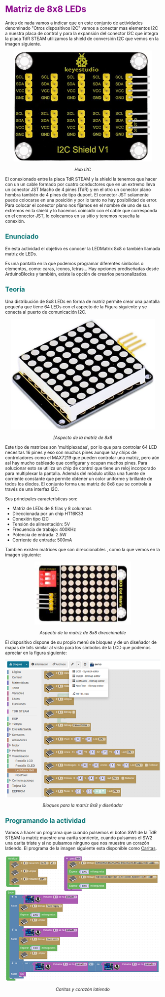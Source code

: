 # <FONT COLOR=#8B008B>Matriz de 8x8 LEDs</font>
Antes de nada vamos a indicar que en este conjunto de actividades denominado "Otros dispositivos I2C" vamos a conectar mas elementos I2C a nuestra placa de control y para la expansión del conector I2C que integra la placa TdR STEAM utilizamos la shield de conversión I2C que vemos en la imagen siguiente.

<center>

![Hub I2C](../img/img/matriz/hub.png)

*Hub I2C*

</center>

El conexionado entre la placa TdR STEAM y la shield la tenemos que hacer con un un cable formado por cuatro conductores que en un extremo lleva un conector JST Macho de 4 pines (TdR) y en el otro un conector plano hembra también de 4 pines de tipo dupont. El conector JST solamente puede colocarse en una posición y por lo tanto no hay posibilidad de error. Para colocar el conector plano nos fijamos en el nombre de uno de sus extremos en la shield y lo hacemos coincidir con el cable que corresponda en el conector JST, lo colocamos en su sitio y tenemos resuelta la conexión.

## <FONT COLOR=#007575>Enunciado</font>
En esta actividad el objetivo es conocer la LEDMatrix 8x8 o también llamada matriz de LEDs.

Es una pantalla en la que podemos programar diferentes símbolos o elementos, como: caras, iconos, letras... Hay opciones prediseñadas desde ArduinoBlocks y también, existe la opción de crearlos personalizados.

## <FONT COLOR=#007575>Teoría</font>
Una distribución de 8x8 LEDs en forma de matriz permite crear una pantalla pequeña que tiene 64 LEDs con el aspecto de la Figura siguiente y se conecta al puerto de comunicación I2C.

<center>

![Aspecto de la matriz de 8x8](../img/img/matriz/matriz.png)

*[Aspecto de la matriz de 8x8*

</center>

Este tipo de matrices son 'multiplexadas', por lo que para controlar 64 LED necesitas 16 pines y eso son muchos pines aunque hay chips de controladores como el MAX7219 que pueden controlar una matriz, pero aún así hay mucho cableado que configurar y ocupan muchos pines. Para solucionar esto se utiliza un chip de control que tiene un reloj incorporado para multiplexar la pantalla. Además del módulo utiliza una fuente de corriente constante que permite obtener un color uniforme y brillante de todos los diodos. El conjunto forma una matriz de 8x8 que se controla a través de una interfaz I2C.

Sus principales características son:

* Matriz de LEDs de 8 filas y 8 columnas
* Direccionada por un chip HT16K33
* Conexión tipo I2C
* Tensión de alimentación: 5V
* Frecuencia de trabajo: 400KHz
* Potencia de entrada: 2.5W
* Corriente de entrada: 500mA

También existen matrices que son direccionables , como la que vemos en la imagen siguiente:

<center>

![Aspecto de la matriz de 8x8 direccionable](../img/img/matriz/matrizd.png)

*Aspecto de la matriz de 8x8 direccionable*

</center>

El dispositivo dispone de su propio menú de bloques y de un diseñador de mapas de bits similar al visto para los símbolos de la LCD que podemos apreciar en la figura siguiente:

<center>

![Bloques para la matriz 8x8 y diseñador](../img/img/matriz/bloques.png)

*Bloques para la matriz 8x8 y diseñador*

</center>

## <FONT COLOR=#007575>Programando la actividad</font>
Vamos a hacer un programa que cuando pulsemos el botón SW1 de la TdR STEAM la matriz muestre una carita sonriente, cuando pulsamos el SW2 una carita triste y si no pulsamos ninguno que nos muestre un corazón latiendo. El programa de la imagen siguiente esta disponible como [Caritas](./programas/caritas.abp).

<center>

![Caritas y corazón latiendo](../img/img/matriz/Caritas.png)

*Caritas y corazón latiendo*

</center>
